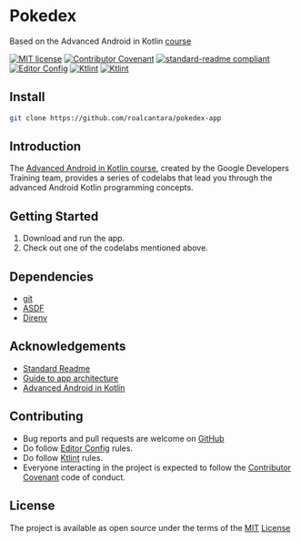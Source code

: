 # Pokedex

Based on the Advanced Android in Kotlin [course][7]

[![MIT license](https://img.shields.io/badge/License-MIT-brightgreen.svg?style=flat-square)](LICENSE) [![Contributor Covenant](https://img.shields.io/badge/Contributor%20Covenant-2.0-4baaaa.svg?style=flat-square)][2] [![standard-readme compliant](https://img.shields.io/badge/readme%20style-standard-brightgreen.svg?style=flat-square)][4] [![Editor Config](https://img.shields.io/badge/Editor%20Config-1.0.1-crimson.svg?style=flat-square&logo=editorconfig)][3] [![Ktlint](https://img.shields.io/badge/Ktlint-codestyle-blue.svg?style=flat-square)][10] [![Ktlint](https://img.shields.io/badge/Spotless-codestyle-blue.svg?style=flat-square)][11]

## Install

```sh
git clone https://github.com/roalcantara/pokedex-app
```

## Introduction

The [Advanced Android in Kotlin course][7], created by the Google Developers Training team, provides a series of codelabs that lead you through the advanced Android Kotlin programming concepts.

## Getting Started

1. Download and run the app.
2. Check out one of the codelabs mentioned above.

## Dependencies

- [git][5]
- [ASDF][8]
- [Direnv][9]

## Acknowledgements

- [Standard Readme][4]
- [Guide to app architecture][6]
- [Advanced Android in Kotlin][7]

## Contributing

- Bug reports and pull requests are welcome on [GitHub][0]
- Do follow [Editor Config][3] rules.
- Do follow [Ktlint][10] rules.
- Everyone interacting in the project is expected to follow the [Contributor Covenant][2] code of conduct.

## License

The project is available as open source under the terms of the [MIT][1] [License](LICENSE)

[0]: https://github.com/roalcantara/pokedex-app
[1]: https://opensource.org/licenses/MIT "Open Source Initiative"
[2]: https://contributor-covenant.org "A Code of Conduct for Open Source Communities"
[3]: https://editorconfig.org "EditorConfig"
[4]: https://github.com/RichardLitt/standard-readme "Standard Readme"
[5]: https://git-scm.com "Git"
[6]: https://developer.android.com/jetpack/docs/guide "Guide to app architecture  |  Android Developers"
[7]: https://developer.android.com/codelabs/advanced-android-kotlin-training-welcome "Advanced Android in Kotlin"
[8]: https://asdf-vm.com "ASDF: Manage multiple runtime versions with a single CLI tool"
[9]: https://direnv.net "Direnv: Unclutter your .profile"
[10]: https://ktlint.github.io "Ktlint: A linter for Kotlin"
[11]: https://plugins.gradle.org/plugin/com.diffplug.spotless "Spotless: A tool for automatically running your code through a linter"
